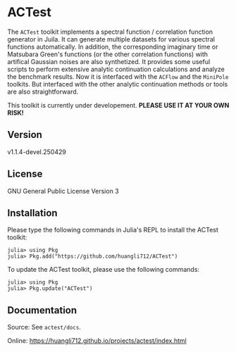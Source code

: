 # ACTest

The `ACTest` toolkit implements a spectral function / correlation function generator in Juila. It can generate multiple datasets for various spectral functions automatically. In addition, the corresponding imaginary time or Matsubara Green's functions (or the other correlation functions) with artifical Gaussian noises are also synthetized. It provides some useful scripts to perform extensive analytic continuation calculations and analyze the benchmark results. Now it is interfaced with the `ACFlow` and the `MiniPole` toolkits. But interfaced with the other analytic continuation methods or tools are also straightforward.

This toolkit is currently under developement. **PLEASE USE IT AT YOUR OWN RISK!**

## Version

v1.1.4-devel.250429

## License

GNU General Public License Version 3

## Installation

Please type the following commands in Julia's REPL to install the ACTest toolkit:

```julia-repl
julia> using Pkg
julia> Pkg.add("https://github.com/huangli712/ACTest")
```

To update the ACTest toolkit, please use the following commands:

```julia-repl
julia> using Pkg
julia> Pkg.update("ACTest")
```

## Documentation

Source: See `actest/docs`.

Online: https://huangli712.github.io/projects/actest/index.html
